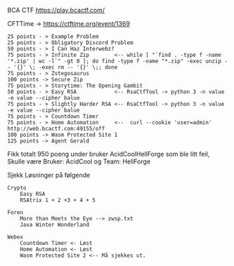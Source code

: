 BCA CTF https://play.bcactf.com/

CFTTime -> https://ctftime.org/event/1369 

	25 points - > Example Problem 
	25 points - > Obligatory Discord Problem
	50 points - > I Can Haz Interwebz?
	75 points - > Infinite Zip        <-- while [ "`find . -type f -name '*.zip' | wc -l`" -gt 0 ]; do find -type f -name "*.zip" -exec unzip -- '{}' \; -exec rm -- '{}' \;; done
	75 points - > Zstegosaurus
	100 points -> Secure Zip
	75 points - > Storytime: The Opening Gambit
	50 points - > Easy RSA            <-- RsaCtfTool -> python 3 -n value -e value --cipher balue
	75 points - > Slightly Harder RSA <-- RsaCtfTool -> python 3 -n value -e value --cipher balue
	75 points - > Countdown Timer
	75 points - > Home Automation     <--  curl --cookie 'user=admin' http://web.bcactf.com:49155/off
	100 points -> Wasm Protected Site 1
	125 points -> Agent Gerald
  
 Fikk totalt 950 poeng under bruker AcidCoolHellForge som ble litt feil, Skulle være Bruker: AcidCool og Team: HellForge 
 
 Sjekk Løsninger på følgende
 
	Crypto
		Easy RSA
		RSAtrix 1 + 2 +3 + 4 + 5

	Foren 
		More than Meets the Eye --> zwsp.txt
		Java Winter Wonderland
		
	Webex
		Countdown Timer <- Løst
		Home Automation <- Løst	
		Wasm Protected Site 2 <-- Må sjekkes ut.
